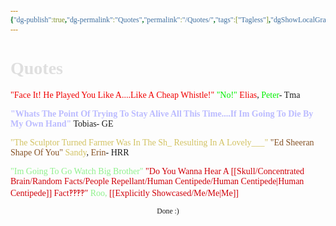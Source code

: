 ```yaml
---
{"dg-publish":true,"dg-permalink":"Quotes","permalink":"/Quotes/","tags":["Tagless"],"dgShowLocalGraph":null,"dgShowToc":null}
---
```


<style id="Force_Custom_Fonts" type="text/css">@font-face{font-style:normal;font-family:"Merriweather";src:local("Merriweather")}@font-face{font-style:bolder;font-family:"Merriweather";src:local("Merriweather")}@font-face{font-style:normal;font-family:"Merriweather";src:local("Merriweather");unicode-range:U+0-FF,U+2E80-9FFF,U+F900-FAFF,U+FE30-FE4F,U+20000-2FA1F}@font-face{font-style:bolder;font-family:"Merriweather";src:local("Merriweather");unicode-range:U+0-FF,U+2E80-9FFF,U+F900-FAFF,U+FE30-FE4F,U+20000-2FA1F}@font-face{font-style:normal;font-family:"Merriweather";src:local("Merriweather");unicode-range:U+0-FF}@font-face{font-style:bolder;font-family:"Merriweather";src:local("Merriweather");unicode-range:U+0-FF}:not(pre):not(code):not(textarea):not(tt):not(kbd):not(samp):not(var){font-family:"Merriweather"!important}pre,code,textarea,tt,kbd,samp,var{font-family:monospace!important}pre *,code *,textarea *,tt *,kbd *,samp *,var *{font-family:monospace!important}</style>

<span style="color:#F00000"></span>
<span style="color:#00F000"></span>
<span style="color:#0000F0"></span>
<span style="color:#F0F000"></span>
<span style="color:#00F0F0"></span>
<span style="color:#F000F0"></span>
<span style="color:#F1F1F1"></span>



# <span style="color:#DFDFDF">Quotes</span>
<span style="color:#F00000">"Face It! He Played You Like A....Like A Cheap Whistle!"</span>
<span style="color:#00F000">"No!"</span>
<span style="color:#F00000">Elias</span>, <span style="color:#00F000">Peter</span>- Tma


<span style="color:#BBBBFF"><b>"Whats The Point Of Trying To Stay Alive All This Time....If Im Going To Die By My Own Hand"</b></span>
Tobias- GE

<span style="color:#D2C262">"The Sculptor Turned Farmer Was In The Sh_ Resulting In A Lovely___"</span>
<span style="color:#855123">"Ed Sheeran Shape Of You"</span>
<span style="color:#D2C262">Sandy</span>, <span style="color:#855123">Erin</span>- HRR

<span style="color:#90F08D">"Im Going To Go Watch Big Brother"</span>
<span style="color:#D00009">"Do You Wanna Hear A [[Skull/Concentrated Brain/Random Facts/People Repellant/Human Centipede/Human Centipede\|Human Centipede]] Fact‽‽‽‽"</span>
<span style="color:#90F08D">Roo, <span style="color:#D00009">[[Explicitly Showcased/Me/Me\|Me]]</span>






<center><sub>Done :)</sub></center>


<script src="https://utteranc.es/client.js"
        repo="WonderingGodling/My-Mind-Space"
        issue-term="title"
        theme="preferred-color-scheme"
        crossorigin="anonymous"
        async>
</script>